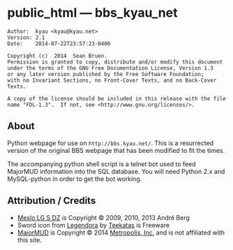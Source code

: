 # public\_html — bbs\_kyau\_net
    Author:  kyau <kyau@kyau.net>
    Version: 2.1
    Date:    2014-07-22T23:57:23-0400

    Copyright (c)  2014  Sean Bruen.
    Permission is granted to copy, distribute and/or modify this document
    under the terms of the GNU Free Documentation License, Version 1.3
    or any later version published by the Free Software Foundation;
    with no Invariant Sections, no Front-Cover Texts, and no Back-Cover Texts.

    A copy of the license should be included in this release with the file
    name "FDL-1.3".  If not, see <http://www.gnu.org/licenses/>.

## About

Python webpage for use on `http://bbs.kyau.net/`. This is a resurrected version
of the original BBS webpage that has been modified to fit the times.

The accompanying python shell script is a telnet bot used to feed MajorMUD 
information into the SQL database. You will need Python 2.x and MySQL-python
in order to get the bot working.

## Attribution / Credits

* [Meslo LG S DZ](https://github.com/andreberg/Meslo-Font) is Copyright &copy; 2009, 2010, 2013 André Berg
* Sword icon from [Legendora](http://findicons.com/pack/286/legendora) by [Teekatas](http://raindropmemory.deviantart.com/)
is Freeware<br>
* [MajorMUD](http://www.majormud.com/) is Copyright &copy; 2014 [Metropolis, Inc.](http://www.metrobbs.com/) and is not affiliated with this site.
